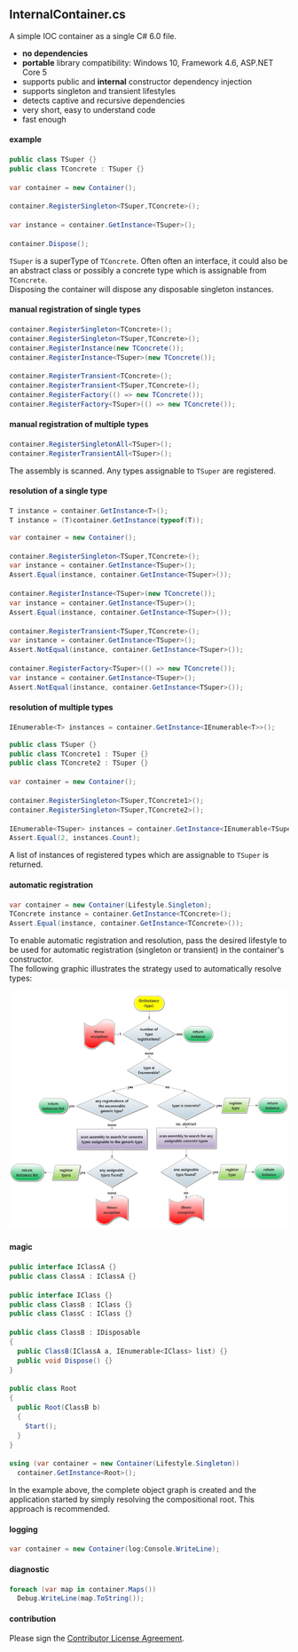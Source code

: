 ## InternalContainer.cs
A simple IOC container as a single C# 6.0 file.
- **no dependencies**
- **portable** library compatibility: Windows 10, Framework 4.6, ASP.NET Core 5
- supports public and **internal** constructor dependency injection
- supports singleton and transient lifestyles
- detects captive and recursive dependencies
- very short, easy to understand code
- fast enough

#### example
```csharp
public class TSuper {}
public class TConcrete : TSuper {}

var container = new Container();

container.RegisterSingleton<TSuper,TConcrete>();

var instance = container.GetInstance<TSuper>();

container.Dispose();
```
`TSuper` is a superType of `TConcrete`. Often often an interface, it could also be an abstract class or possibly a concrete type which is assignable from `TConcrete`.   
Disposing the container will dispose any disposable singleton instances.

#### manual registration of single types
```csharp
container.RegisterSingleton<TConcrete>();
container.RegisterSingleton<TSuper,TConcrete>();
container.RegisterInstance(new TConcrete());
container.RegisterInstance<TSuper>(new TConcrete());

container.RegisterTransient<TConcrete>();
container.RegisterTransient<TSuper,TConcrete>();
container.RegisterFactory(() => new TConcrete());
container.RegisterFactory<TSuper>(() => new TConcrete());
```
#### manual registration of multiple types
```csharp
container.RegisterSingletonAll<TSuper>();
container.RegisterTransientAll<TSuper>();
```
The assembly is scanned. Any types assignable to `TSuper` are registered.

#### resolution of a single type
```csharp
T instance = container.GetInstance<T>();
T instance = (T)container.GetInstance(typeof(T));
```
```csharp
var container = new Container();

container.RegisterSingleton<TSuper,TConcrete>();
var instance = container.GetInstance<TSuper>();
Assert.Equal(instance, container.GetInstance<TSuper>());

container.RegisterInstance<TSuper>(new TConcrete());
var instance = container.GetInstance<TSuper>();
Assert.Equal(instance, container.GetInstance<TSuper>());

container.RegisterTransient<TSuper,TConcrete>();
var instance = container.GetInstance<TSuper>();
Assert.NotEqual(instance, container.GetInstance<TSuper>());

container.RegisterFactory<TSuper>(() => new TConcrete());
var instance = container.GetInstance<TSuper>();
Assert.NotEqual(instance, container.GetInstance<TSuper>());
```
#### resolution of multiple types
```csharp
IEnumerable<T> instances = container.GetInstance<IEnumerable<T>>();
```
```csharp
public class TSuper {}
public class TConcrete1 : TSuper {}
public class TConcrete2 : TSuper {}

var container = new Container();

container.RegisterSingleton<TSuper,TConcrete1>();
container.RegisterSingleton<TSuper,TConcrete2>();

IEnumerable<TSuper> instances = container.GetInstance<IEnumerable<TSuper>>();
Assert.Equal(2, instances.Count);
```
A list of instances of registered types which are assignable to `TSuper` is returned.

#### automatic registration
```csharp
var container = new Container(Lifestyle.Singleton);
TConcrete instance = container.GetInstance<TConcrete>();
Assert.Equal(instance, container.GetInstance<TConcrete>());
```
To enable automatic registration and resolution, pass the desired lifestyle to be used for automatic registration (singleton or transient) in the container's constructor.  
The following graphic illustrates the strategy used to automatically resolve types:

![Image of Resolution Strategy](https://github.com/dshe/InternalContainer/blob/master/InternalContainer/TypeResolutionFlowChart.png)

#### magic
```csharp
public interface IClassA {}
public class ClassA : IClassA {}

public interface IClass {}
public class ClassB : IClass {}
public class ClassC : IClass {}

public class ClassB : IDisposable
{
  public ClassB(IClassA a, IEnumerable<IClass> list) {}
  public void Dispose() {}
}

public class Root
{
  public Root(ClassB b) 
  {
    Start();
  }
}

using (var container = new Container(Lifestyle.Singleton))
  container.GetInstance<Root>();
```
In the example above, the complete object graph is created and the application started by simply resolving the compositional root. This approach is recommended.

#### logging
```csharp
var container = new Container(log:Console.WriteLine);
```
#### diagnostic
```csharp
foreach (var map in container.Maps())
  Debug.WriteLine(map.ToString());
```
#### contribution
Please sign the <a href="https://www.clahub.com/agreements/dshe/InternalContainer.cs">Contributor License Agreement</a>. 

